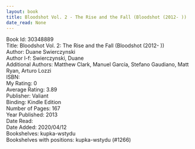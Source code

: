 ```yaml
---
layout: book
title: Bloodshot Vol. 2 - The Rise and the Fall (Bloodshot (2012- ))
date_read: None
---
```


Book Id: 30348889<br />
Title: Bloodshot Vol. 2: The Rise and the Fall (Bloodshot (2012- ))<br />
Author: Duane Swierczynski<br />
Author l-f: Swierczynski, Duane<br />
Additional Authors: Matthew Clark, Manuel García, Stefano Gaudiano, Matt Ryan, Arturo Lozzi<br />
ISBN: <br />
My Rating: 0<br />
Average Rating: 3.89<br />
Publisher: Valiant<br />
Binding: Kindle Edition<br />
Number of Pages: 167<br />
Year Published: 2013<br />
Date Read: <br />
Date Added: 2020/04/12<br />
Bookshelves: kupka-wstydu<br />
Bookshelves with positions: kupka-wstydu (#1266)<br />

